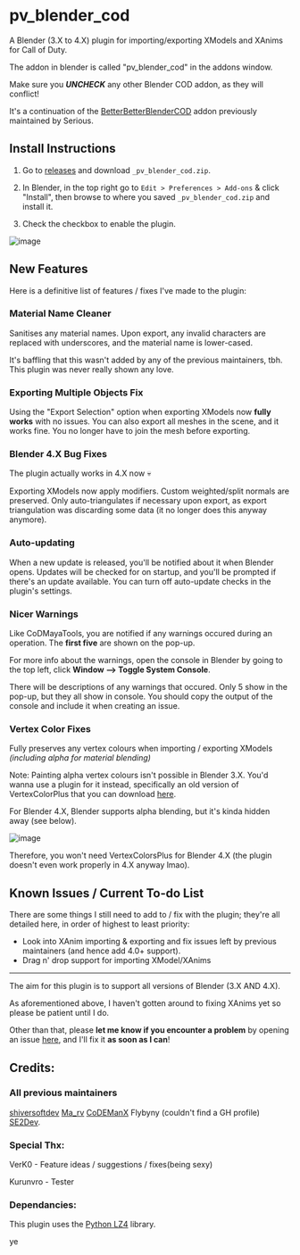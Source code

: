 # pv_blender_cod

A Blender (3.X to 4.X) plugin for importing/exporting XModels and XAnims for Call of Duty.

The addon in blender is called "pv_blender_cod" in the addons window.

Make sure you _**UNCHECK**_ any other Blender COD addon, as they will conflict!

It's a continuation of the [BetterBetterBlenderCOD](https://github.com/shiversoftdev/BetterBetterBlenderCOD) addon previously maintained by Serious.

## Install Instructions

1. Go to [releases](https://github.com/w4133d/pv_blender_cod/releases/latest/) and download `_pv_blender_cod.zip`.

2. In Blender, in the top right go to `Edit > Preferences > Add-ons` & click "Install", then browse to where you saved `_pv_blender_cod.zip` and install it.

3. Check the checkbox to enable the plugin.

![image](https://github.com/user-attachments/assets/a31e249c-231d-4374-8ec1-2e8a5d173849)


## New Features

Here is a definitive list of features / fixes I've made to the plugin:

### Material Name Cleaner
Sanitises any material names. Upon export, any invalid characters are replaced with underscores, and the material name is lower-cased.

It's baffling that this wasn't added by any of the previous maintainers, tbh. This plugin was never really shown any love.


### Exporting Multiple Objects Fix
Using the "Export Selection" option when exporting XModels now **fully works** with no issues. You can also export all meshes in the scene, and it works fine.
You no longer have to join the mesh before exporting.


### Blender 4.X Bug Fixes
The plugin actually works in 4.X now 💀

Exporting XModels now apply modifiers. Custom weighted/split normals are preserved.
Only auto-triangulates if necessary upon export, as export triangulation was discarding some data (it no longer does this anyway anymore).


### Auto-updating
When a new update is released, you'll be notified about it when Blender opens. Updates will be checked for on startup, and you'll be prompted if there's an update available.
You can turn off auto-update checks in the plugin's settings.


### Nicer Warnings
Like CoDMayaTools, you are notified if any warnings occured during an operation.
The **first five** are shown on the pop-up.

For more info about the warnings, open the console in Blender by going to the top left, click **Window --> Toggle System Console**.

There will be descriptions of any warnings that occured. Only 5 show in the pop-up, but they all show in console. 
You should copy the output of the console and include it when creating an issue.


### Vertex Color Fixes
Fully preserves any vertex colours when importing / exporting XModels _(including alpha for material blending)_

Note: Painting alpha vertex colours isn't possible in Blender 3.X. You'd wanna use a plugin for it instead, specifically an old version of VertexColorPlus that you can download [here](https://github.com/oRazeD/VertexColorsPlus/archive/6e4a9fb18e88449487fe1cd631e5c8ec2f7fbaa4.zip).

For Blender 4.X, Blender supports alpha blending, but it's kinda hidden away (see below).

![image](https://github.com/user-attachments/assets/a9be7b96-5df4-4027-ab8e-a52b3bb70fa9)

Therefore, you won't need VertexColorsPlus for Blender 4.X (the plugin doesn't even work properly in 4.X anyway lmao).


## Known Issues / Current To-do List

There are some things I still need to add to / fix with the plugin; they're all detailed here, in order of highest to least priority:

- Look into XAnim importing & exporting and fix issues left by previous maintainers (and hence add 4.0+ support).
- Drag n' drop support for importing XModel/XAnims

---

The aim for this plugin is to support all versions of Blender (3.X AND 4.X).

As aforementioned above, I haven't gotten around to fixing XAnims yet so please be patient until I do.

Other than that, please **let me know if you encounter a problem** by opening an issue [here](https://github.com/w4133d/pv_blender_cod/issues/new/choose), and I'll fix it **as soon as I can**!

## Credits:

### All previous maintainers
[shiversoftdev](https://github.com/shiversoftdev)
[Ma_rv](https://github.com/marv7000/)
[CoDEManX](https://github.com/CoDEmanX)
Flybyny (couldn't find a GH profile)
[SE2Dev](https://github.com/SE2Dev).

### Special Thx:

VerK0 - Feature ideas / suggestions / fixes(being sexy)

Kurunvro - Tester

### Dependancies:

This plugin uses the [Python LZ4](https://pypi.org/project/lz4/) library.

ye
